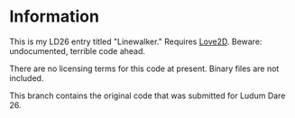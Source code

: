 # Information
This is my LD26 entry titled "Linewalker." Requires [Love2D](https://love2d.org/). Beware: undocumented, terrible code ahead.

There are no licensing terms for this code at present. Binary files are not included.

This branch contains the original code that was submitted for Ludum Dare 26.
